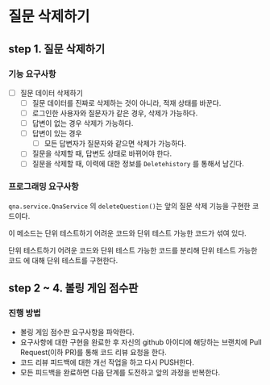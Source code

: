 # 질문 삭제하기
## step 1. 질문 삭제하기
### 기능 요구사항
- [ ] 질문 데이터 삭제하기
  - [ ] 질문 데이터를 진짜로 삭제하는 것이 아니라, 적재 상태를 바꾼다.
  - [ ] 로그인한 사용자와 질문자가 같은 경우, 삭제가 가능하다.
  - [ ] 답변이 없는 경우 삭제가 가능하다.
  - [ ] 답변이 있는 경우
    - [ ] 모든 답변자가 질문자와 같으면 삭제가 가능하다.
  - [ ] 질문을 삭제할 때, 답변도 상태로 바뀌어야 한다.
  - [ ] 질문을 삭제할 때, 이력에 대한 정보를 `Deletehistory` 를 통해서 남긴다.

### 프로그래밍 요구사항
`qna.service.QnaService` 의 `deleteQuestion()`는 앞의 질문 삭제 기능을 구현한 코드이다.

이 메소드는 단위 테스트하기 어려운 코드와 단위 테스트 가능한 코드가 섞여 있다. 

단위 테스트하기 어려운 코드와 단위 테스트 가능한 코드를 분리해 단위 테스트 가능한 코드 에 대해 단위 테스트를 구현한다.


## step 2 ~ 4. 볼링 게임 점수판
### 진행 방법
* 볼링 게임 점수판 요구사항을 파악한다.
* 요구사항에 대한 구현을 완료한 후 자신의 github 아이디에 해당하는 브랜치에 Pull Request(이하 PR)를 통해 코드 리뷰 요청을 한다.
* 코드 리뷰 피드백에 대한 개선 작업을 하고 다시 PUSH한다.
* 모든 피드백을 완료하면 다음 단계를 도전하고 앞의 과정을 반복한다.